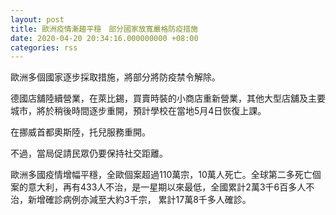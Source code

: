 ```yaml
---
layout: post
title: 歐洲疫情漸趨平穩　部分國家放寬嚴格防疫措施
date: 2020-04-20 20:34:16.000000000 +08:00
categories: rss
---
```


歐洲多個國家逐步採取措施，將部分將防疫禁令解除。

德國店舖陸續營業，在萊比錫，買賣時裝的小商店重新營業，其他大型店舖及主要城市，將於稍後時間逐步重開，預計學校在當地5月4日恢復上課。

在挪威首都奧斯陸，托兒服務重開。

不過，當局促請民眾仍要保持社交距離。

歐洲多國疫情增幅平穩，全歐個案超過110萬宗，10萬人死亡。全球第二多死亡個案的意大利，再有433人不治，是一星期以來最低，全國累計2萬3千6百多人不治，新增確診病例亦減至大約3千宗， 累計17萬8千多人確診。
